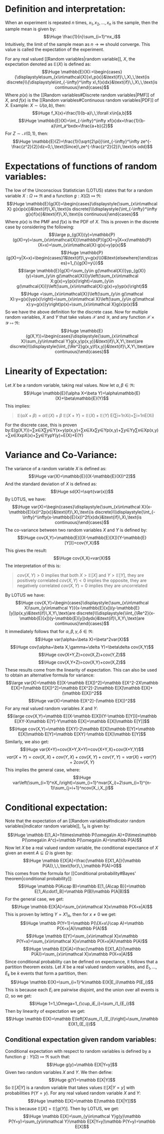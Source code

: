
# Definition and interpretation:

When an experiment is repeated $n$ times, $x_1, x_2, \dots, x_n$ is the sample, then the sample mean is given by:$$\Huge \frac{1}{n}\sum_{i=1}^nx_i$$
Intuitively, the limit of the sample mean as $n\to\infty$ should converge. This value is called the expectation of the experiment.

For any real valued [[Random variables|random variable]], $X$, the expectation denoted as $\mathbb{E}(X)$ is defined as:$$\Huge \mathbb{E}(X):=\begin{cases}{\displaystyle\sum_{x\in\mathcal{X}}x\,p(x)}&\text{if}\,\,X\,\,\text{is discrete}\\{\displaystyle\int_{-\infty}^\infty x\,f(x)dx}&\text{if}\,\,X\,\,\text{is continuous}\end{cases}$$
Where $p(x)$ is the [[Random variables#Discrete random variables|PMF]] of $X$, and $f(x)$ is the [[Random variables#Continuous random variables|PDF]] of $X$. Example: $X\sim U(a, b)$, then:$$\Huge f_X(x)=\frac{1}{b-a}\,\,\forall x\in[a,b]$$$$\Huge \mathbb{E}(X)=\int_{-\infty}^\infty xf(x)dx=\frac{1}{b-a}\int_a^bxdx=\frac{a+b}{2}$$
For $Z\sim\mathcal{N}(0,1)$, then:$$\Huge \mathbb{E}(Z)=\frac{1}{\sqrt{2\pi}}\int_{-\infty}^\infty ze^{-\frac{z^2}{2}}dz=0,\,\text{Since}\,ze^{-\frac{z^2}{2}}\,\text{is odd}$$

# Expectations of functions of random variables:

The low of the Unconscious Statistician (LOTUS) states that for a random variable $X:\Omega\mapsto\Re$ and a function $g:X(\Omega)\mapsto \Re$:$$\Huge \mathbb{E}(g(X))=\begin{cases}\displaystyle{\sum_{x\in\mathcal X} g(x)p(x)}&\text{if}\,X\,\text{is discrete}\\\displaystyle{\int_{-\infty}^\infty g(x)f(x)}&\text{if}\,X\,\text{is continuous}\end{cases}$$
Where $p(x)$ is the PMF and $f(x)$ is the PDF of $X$. This is proven in the discrete case by considering the following:$$\large p_{g(X)}(y)=\mathbb{P}(g(X)=y)=\sum_{x\in\mathcal{X}}\mathbb{P}(g(X)=y|X=x)\mathbb{P}(X=x)=\sum_{x\in\mathcal{X}:g(x)=y}p(x)$$$$\Huge \mathbb{P}(g(X)=y|X=x)=\begin{cases}1&\text{if}\,y=g(x)\\0&\text{elsewhere}\end{cases}=1_{\{g(X)=y\}}$$$$\large \mathbb{E}(g(X)=\sum_{y\in g(\mathcal{X})}yp_{g(X)}(y)=\sum_{y\in g(\mathcal{X})}y\left(\sum_{x\in\mathcal X:g(x)=y}p(x)\right)=\sum_{y\in g(\mathcal{X})}\left(\sum_{x\in\mathcal{X}:g(x)=y}yp(x)\right)$$$$\Huge =\sum_{x\in\mathcal{X}}\left(\sum_{y\in g(\mathcal X):y=g(x)}yp(x)\right)=\sum_{x\in\mathcal X}\left(\sum_{y\in g(\mathcal x):y=g(x)}y\right)p(x)=\sum_{x\in\mathcal X}g(x)p(x)$$
So we have the above definition for the discrete case. Now for multiple random variables, $X$ and $Y$ that take values $\mathcal X$ and $\mathcal Y$, and any function $\mathcal X\times\mathcal Y\mapsto\Re$:$$\Huge \mathbb{E}(g(X,Y))=\begin{cases}\displaystyle{\sum_{x\in\mathcal X}\sum_{y\in\mathcal Y}g(x,y)p(x,y)}&\text{if}\,X,Y\,\text{are discrete}\\\displaystyle{\iint_{\Re^2}g(x,y)f(x,y)}&\text{if}\,X,Y\,\text{are continuous}\end{cases}$$
# Linearity of Expectation:

Let $X$ be a random variable, taking real values. Now let $\alpha,\beta\in\Re$:$$\Huge \mathbb{E}(\alpha X+\beta Y)=\alpha\mathbb{E}(X)+\beta\mathbb{E}(Y)$$
This implies:
>$\mathbb{E}(\alpha X+\beta)=\alpha\mathbb{E}(X)+\beta$
>$\mathbb{E}(X+Y)=\mathbb{E}(X)+\mathbb{E}(Y)$
>E(∑i=1nXi)=∑i=1nE(Xi)

For the discrete case, this is proven by:E(g(X,Y))=∑x∈X∑y∈Y(x+y)p(x,y)=∑x∈Xx∑y∈Yp(x,y)+∑y∈Yy∑x∈Xp(x,y)=∑x∈XxpX(x)+∑y∈YypY(y)=E(X)+E(Y)

# Variance and Co-Variance:

The variance of a random variable $X$ is defined as:$$\Huge var(X)=\mathbb{E}[(X-\mathbb{E}(X))^2]$$
And the standard deviation of $X$ is defined as:$$\Huge sd(X)=\sqrt{var(x)}$$
By LOTUS, we have:$$\Huge var(X)=\begin{cases}\displaystyle{\sum_{x\in\mathcal X}(x-\mathbb{E}(x))^2p(x)}&\text{if}\,X\,\text{is discrete}\\\displaystyle{\int_{-\infty}^\infty(x-\mathbb{E}(x))^2f(x)dx}&\text{if}\,X\,\text{is continuous}\end{cases}$$
The co-variance between two random variables $X$ and $Y$ is defined by:$$\Huge cov(X,Y)=\mathbb{E}[(X-\mathbb{E}[X])(Y-\mathbb{E}[Y])]=cov(Y,X)$$
This gives the result:$$\Huge cov(X,X)=var(X)$$
The interpretation of this is:
> $cov(X,Y)>0$ implies that both $X>\mathbb{E}[X]$ and $Y>\mathbb{E}[Y]$, they are positively correlated
> $cov(X,Y)<0$ implies the opposite, they are negatively correlated
> $cov(X,Y)=0$ implies they are uncorrelated

By LOTUS we have:$$\Huge cov(X,Y)=\begin{cases}\displaystyle{\sum_{x\in\mathcal X}\sum_{y\in\mathcal Y}}(x-\mathbb{E}[x])(y-\mathbb{E}[y])p(x,y)&\text{if}\,X,Y\,\text{are discrete}\\\displaystyle{\iint_{\Re^2}(x-\mathbb{E}[x])(y-\mathbb{E}[y])dydx}&\text{if}\,X,Y\,\text{are continuous}\end{cases}$$
It immediately follows that for $\alpha,\beta,\gamma,\delta\in\Re$:$$\Huge var(\alpha+\beta X)=\beta^2var(X)$$$$\Huge cov(\alpha+\beta X,\gamma+\delta Y)=\beta\delta cov(X,Y)$$$$\Huge cov(X+Y,Z)=cov(X,Z)+cov(Y,Z)$$
$$\Huge cov(X,Y+Z)=cov(X,Y)+cov(X,Z)$$
These results come from the linearity of expectation. This can also be used to obtain an alternative formula for variance:$$\large var(X)=\mathbb E[(X-\mathbb E[X])^2]=\mathbb E[X^2-2X\mathbb E[X]+(\mathbb E[X])^2]=\mathbb E[X^2]-2\mathbb E[X]\mathbb E[X]+(\mathbb E[X])^2$$$$\Huge var(X)=\mathbb E[X^2]-(\mathbb E[X])^2$$
For any real valued random variables $X$ and $Y$:$$\large cov(X,Y)=\mathbb E[(X-\mathbb E[X])(Y-\mathbb E[Y])]=\mathbb E[XY-X\mathbb E[Y]-Y\mathbb E[X]+\mathbb E[X]\mathbb E[Y]]$$$$\Huge cov(X,Y)=\mathbb E[XY]-2\mathbb E[X]\mathbb E[Y]+\mathbb E[X]\mathbb E[Y]=\mathbb E[XY]-\mathbb E[X]\mathbb E[Y]$$
Similarly, we also get:$$\Huge var(X+Y)=cov(X+Y,X+Y)=cov(X+Y,X)+cov(X+Y,Y)$$$$ var(X+Y)=cov(X,X)+cov(Y,X)+cov(X,Y)+cov(Y,Y)=var(X)+var(Y)+2cov(X,Y)$$
This implies the general case, where:$$\Huge var\left(\sum_{i=1}^nX_i\right)=\sum_{i=1}^nvar(X_i)+2\sum_{i=1}^{n-1}\sum_{j=i+1}^ncov(X_i,X_j)$$

# Conditional expectation:

Note that the expectation of an [[Random variables#Indicator random variables|indicator random variable]], $1_A$ is given by:$$\Huge \mathbb E[1_A]=1\times\mathbb P(\omega\in A)+0\times\mathbb P(\omega\in A^c)=\mathbb P(\omega\in A)=\mathbb P(A)$$
Now let $X$ be a real valued random variable, the conditional expectance of $X$ given an event $A\subseteq\Omega$ is given by:$$\Huge \mathbb E[X|A]=\frac{\mathbb E[X1_A]}{\mathbb P(A)},\,\,\text{for}\,\,\mathbb P(A)>0$$This comes from the formula for [[Conditional probability#Bayes' theorem|conditional probability]]:$$\Huge \mathbb P(A\cap B)=\mathbb E[1_{A\cap B}]=\mathbb E[1_A\cdot1_B]=\mathbb P(B)\mathbb P(A|B)$$
For the general case, we get:$$\Huge \mathbb E[X|A]=\sum_{x\in\mathcal X}x\mathbb P(X=x|A)$$
This is proven by letting $Y=X1_A$, then for $x\neq 0$ we get:$$\Huge \mathbb P(Y=1)=\mathbb P(\{X=x\}\cap A)=\mathbb P(X=x|A)\mathbb P(A)$$$$\Huge \mathbb E[Y]=\sum_{x\in\mathcal X}x\mathbb P(Y=x)=\sum_{x\in\mathcal X}x\mathbb P(X=x|A)\mathbb P(A)$$$$\Huge \mathbb E[X|A]=\frac{\mathbb E[X1_A]}{\mathbb P(A)}=\sum_{x\in\mathcal X}x\mathbb P(X=x|A)$$
Since conditional probability can be defined on expectance, it follows that a partition theorem exists. Let $X$ be a real valued random variables, and $E_1,\dots,E_k$ be $k$ events that form a partition, then:$$\Huge \mathbb E(X)=\sum_{i=1}^k\mathbb E(X|E_i)\mathbb P(E_i)$$
This is because each $E_i$ are pairwise disjoint, and the union over all events is $\Omega$, so we get:$$\Huge 1=1_\Omega=1_{\cup_iE_i}=\sum_i1_{E_i}$$
Then by linearity of expectation we get:$$\Huge \mathbb E(X)=\mathbb E\left[X\sum_i1_{E_i}\right]=\sum_i\mathbb E(X1_{E_i})$$
## Conditional expectation given random variables:

Conditional expectation with respect to random variables is defined by a function $g:Y(\Omega)\mapsto\Re$ such that:$$\Huge g(y)=\mathbb E[X|Y=y]$$Given two random variables $X$ and $Y$. We then define:$$\Huge g(Y)=\mathbb E[X|Y]$$
So $\mathbb E[X|Y]$ is a random variable that takes values $\mathbb E[X|Y=y]$ with probabilities $\mathbb P(Y=y)$. For any real valued random variable $X$ and $Y$:$$\Huge \mathbb E[X]=\mathbb E[\mathbb E[X|Y]]$$
This is because $\mathbb E[X]=\mathbb E[g(Y)]$. Then by LOTUS, we get:$$\Huge \mathbb E[X]=\sum_{y\in\mathcal Y}g(y)\mathbb P(Y=y)=\sum_{y\in\mathcal Y}\mathbb E[X|Y=y]\mathbb P(Y=y)=\mathbb E[X]$$
